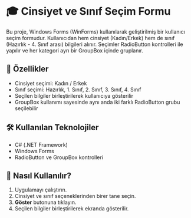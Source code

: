 # 🎓 Cinsiyet ve Sınıf Seçim Formu

Bu proje, Windows Forms (WinForms) kullanılarak geliştirilmiş bir kullanıcı seçim formudur. Kullanıcıdan hem cinsiyet (Kadın/Erkek) hem de sınıf (Hazırlık - 4. Sınıf arası) bilgileri alınır. Seçimler RadioButton kontrolleri ile yapılır ve her kategori ayrı bir GroupBox içinde gruplanır.

## 🚀 Özellikler

- Cinsiyet seçimi: Kadın / Erkek
- Sınıf seçimi: Hazırlık, 1. Sınıf, 2. Sınıf, 3. Sınıf, 4. Sınıf
- Seçilen bilgiler birleştirilerek kullanıcıya gösterilir
- GroupBox kullanımı sayesinde aynı anda iki farklı RadioButton grubu seçilebilir

## 🛠️ Kullanılan Teknolojiler

- C# (.NET Framework)
- Windows Forms
- RadioButton ve GroupBox kontrolleri

## 📂 Nasıl Kullanılır?

1. Uygulamayı çalıştırın.
2. Cinsiyet ve sınıf seçeneklerinden birer tane seçin.
3. **Göster** butonuna tıklayın.
4. Seçilen bilgiler birleştirilerek ekranda gösterilir.


